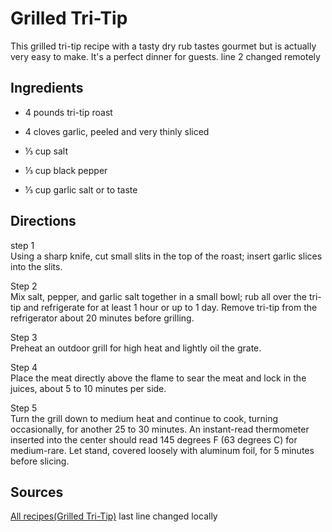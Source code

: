 # Grilled Tri-Tip
This grilled tri-tip recipe with a tasty dry rub tastes gourmet but is actually very easy to make. It's a perfect dinner for guests. line 2 changed remotely


## Ingredients
- 4 pounds tri-tip roast

- 4 cloves garlic, peeled and very thinly sliced

- ⅓ cup salt

- ⅓ cup black pepper

- ⅓ cup garlic salt or to taste
## Directions
step 1<br/> 
Using a sharp knife, cut small slits in the top of the roast; insert garlic slices into the slits.<br/> 

Step 2<br/>
Mix salt, pepper, and garlic salt together in a small bowl; rub all over the tri-tip and refrigerate for at least 1 hour or up to 1 day. Remove tri-tip from the refrigerator about 20 minutes before grilling.<br/>

Step 3<br/>
Preheat an outdoor grill for high heat and lightly oil the grate.<br/> 

Step 4<br/> 
Place the meat directly above the flame to sear the meat and lock in the juices, about 5 to 10 minutes per side.<br/> 

Step 5<br/> 
Turn the grill down to medium heat and continue to cook, turning occasionally, for another 25 to 30 minutes. An instant-read thermometer inserted into the center should read 145 degrees F (63 degrees C) for medium-rare. Let stand, covered loosely with aluminum foil, for 5 minutes before slicing.<br/>

## Sources
[All recipes(Grilled Tri-Tip)](https://www.allrecipes.com/recipe/139269/grilled-tri-tip/)
last line changed locally